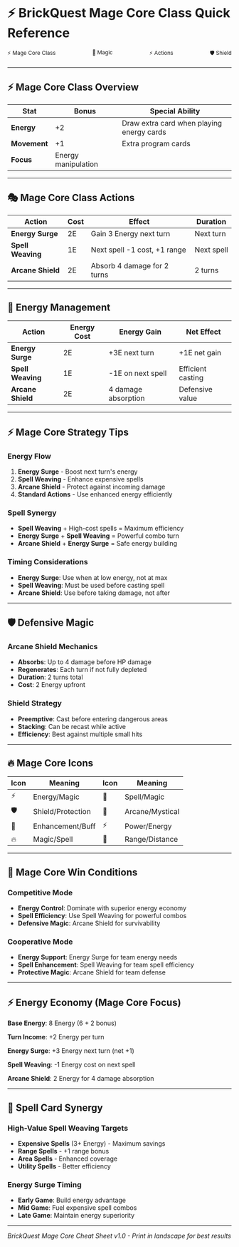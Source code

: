 # ⚡ BrickQuest Mage Core Class Quick Reference

<div style="display: flex; justify-content: space-between; font-size: 12px; margin-bottom: 20px;">
  <div>⚡ Mage Core Class</div>
  <div>🔮 Magic</div>
  <div>⚡ Actions</div>
  <div>🛡️ Shield</div>
</div>

---

## ⚡ Mage Core Class Overview

| Stat | Bonus | Special Ability |
|------|-------|-----------------|
| **Energy** | +2 | Draw extra card when playing energy cards |
| **Movement** | +1 | Extra program cards |
| **Focus** | Energy manipulation | |

---

## 🎭 Mage Core Class Actions

| Action | Cost | Effect | Duration |
|--------|------|--------|----------|
| **Energy Surge** | 2E | Gain 3 Energy next turn | Next turn |
| **Spell Weaving** | 1E | Next spell -1 cost, +1 range | Next spell |
| **Arcane Shield** | 2E | Absorb 4 damage for 2 turns | 2 turns |

---

## 🔮 Energy Management

| Action | Energy Cost | Energy Gain | Net Effect |
|--------|--------------|-------------|------------|
| **Energy Surge** | 2E | +3E next turn | +1E net gain |
| **Spell Weaving** | 1E | -1E on next spell | Efficient casting |
| **Arcane Shield** | 2E | 4 damage absorption | Defensive value |

---

## ⚡ Mage Core Strategy Tips

### Energy Flow
1. **Energy Surge** - Boost next turn's energy
2. **Spell Weaving** - Enhance expensive spells
3. **Arcane Shield** - Protect against incoming damage
4. **Standard Actions** - Use enhanced energy efficiently

### Spell Synergy
- **Spell Weaving** + High-cost spells = Maximum efficiency
- **Energy Surge** + **Spell Weaving** = Powerful combo turn
- **Arcane Shield** + **Energy Surge** = Safe energy building

### Timing Considerations
- **Energy Surge**: Use when at low energy, not at max
- **Spell Weaving**: Must be used before casting spell
- **Arcane Shield**: Use before taking damage, not after

---

## 🛡️ Defensive Magic

### Arcane Shield Mechanics
- **Absorbs**: Up to 4 damage before HP damage
- **Regenerates**: Each turn if not fully depleted
- **Duration**: 2 turns total
- **Cost**: 2 Energy upfront

### Shield Strategy
- **Preemptive**: Cast before entering dangerous areas
- **Stacking**: Can be recast while active
- **Efficiency**: Best against multiple small hits

---

## 🔥 Mage Core Icons

| Icon | Meaning | Icon | Meaning |
|------|---------|------|---------|
| ⚡ | Energy/Magic | 🔮 | Spell/Magic |
| 🛡️ | Shield/Protection | 💫 | Arcane/Mystical |
| 🌟 | Enhancement/Buff | ⚡ | Power/Energy |
| 🔥 | Magic/Spell | 📡 | Range/Distance |

---

## 🎯 Mage Core Win Conditions

### Competitive Mode
- **Energy Control**: Dominate with superior energy economy
- **Spell Efficiency**: Use Spell Weaving for powerful combos
- **Defensive Magic**: Arcane Shield for survivability

### Cooperative Mode
- **Energy Support**: Energy Surge for team energy needs
- **Spell Enhancement**: Spell Weaving for team spell efficiency
- **Protective Magic**: Arcane Shield for team defense

---

## ⚡ Energy Economy (Mage Core Focus)

**Base Energy**: 8 Energy (6 + 2 bonus)

**Turn Income**: +2 Energy per turn

**Energy Surge**: +3 Energy next turn (net +1)

**Spell Weaving**: -1 Energy cost on next spell

**Arcane Shield**: 2 Energy for 4 damage absorption

---

## 🔮 Spell Card Synergy

### High-Value Spell Weaving Targets
- **Expensive Spells** (3+ Energy) - Maximum savings
- **Range Spells** - +1 range bonus
- **Area Spells** - Enhanced coverage
- **Utility Spells** - Better efficiency

### Energy Surge Timing
- **Early Game**: Build energy advantage
- **Mid Game**: Fuel expensive spell combos
- **Late Game**: Maintain energy superiority

---

*BrickQuest Mage Core Cheat Sheet v1.0 - Print in landscape for best results*